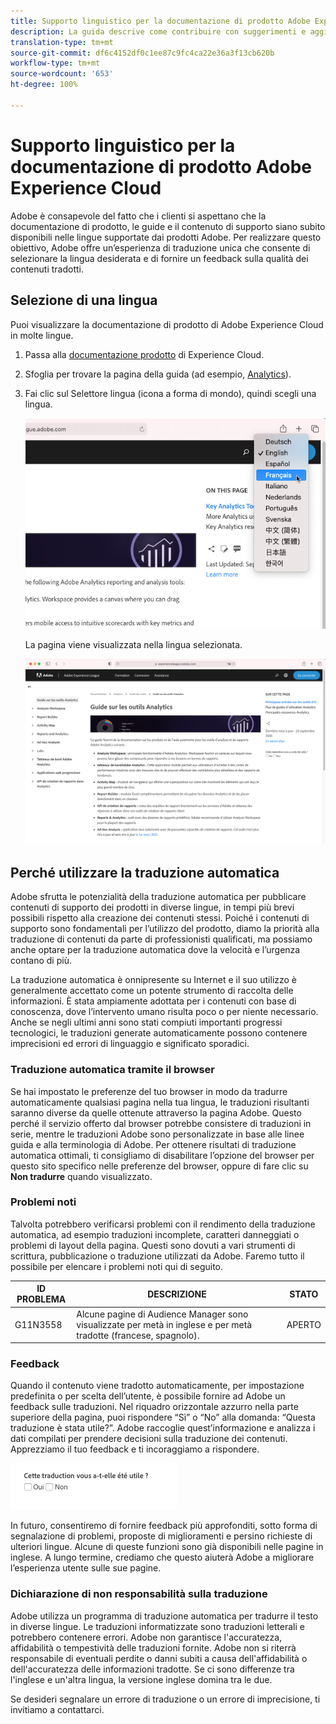 ```yaml
---
title: Supporto linguistico per la documentazione di prodotto Adobe Experience Cloud
description: La guida descrive come contribuire con suggerimenti e aggiunte al sito della documentazione di Adobe.
translation-type: tm+mt
source-git-commit: df6c4152df0c1ee87c9fc4ca22e36a3f13cb620b
workflow-type: tm+mt
source-wordcount: '653'
ht-degree: 100%

---
```



# Supporto linguistico per la documentazione di prodotto Adobe Experience Cloud

Adobe è consapevole del fatto che i clienti si aspettano che la documentazione di prodotto, le guide e il contenuto di supporto siano subito disponibili nelle lingue supportate dai prodotti Adobe. Per realizzare questo obiettivo, Adobe offre un’esperienza di traduzione unica che consente di selezionare la lingua desiderata e di fornire un feedback sulla qualità dei contenuti tradotti.

## Selezione di una lingua

Puoi visualizzare la documentazione di prodotto di Adobe Experience Cloud in molte lingue.

1. Passa alla [documentazione prodotto](https://helpx.adobe.com/it/support/experience-cloud.html) di Experience Cloud.

1. Sfoglia per trovare la pagina della guida (ad esempio, [Analytics](https://docs.adobe.com/content/help/it-IT/analytics/landing/home.html)).

1. Fai clic sul Selettore lingua (icona a forma di mondo), quindi scegli una lingua.

   ![Selettore lingua](assets/language-dropdown.png)

   La pagina viene visualizzata nella lingua selezionata.

   ![Pagina tradotta](assets/french.png)

<!--
   In cases where your language version is not yet available, Adobe can automatically translate your content. Adobe's automatic translation service displays a message at the top of the page in a blue field:

   ![Translation message](assets/machine-translation-message.png)

   The content may be rendered in your language automatically, or you can click a link to trigger the translation. (This scenario may occur when you have clicked on the hyperlink to return to the English source from the translated page. It gives you the option of viewing the translated page on-demand.) You can at any time return to the English source.

   Occasionally, the English source content might have been recently updated and published before the translations were completed. Upon clicking on your language in the dropdown menu, you will see a notification — in the light-blue horizontal bar at the top of the page — informing that the page was automatically translated from the previous version, with updated content to be available soon. You will be offered the choice to view the most recent English source content in a new browser window, if you prefer.
-->

## Perché utilizzare la traduzione automatica

Adobe sfrutta le potenzialità della traduzione automatica per pubblicare contenuti di supporto dei prodotti in diverse lingue, in tempi più brevi possibili rispetto alla creazione dei contenuti stessi. Poiché i contenuti di supporto sono fondamentali per l’utilizzo del prodotto, diamo la priorità alla traduzione di contenuti da parte di professionisti qualificati, ma possiamo anche optare per la traduzione automatica dove la velocità e l’urgenza contano di più.

La traduzione automatica è onnipresente su Internet e il suo utilizzo è generalmente accettato come un potente strumento di raccolta delle informazioni. È stata ampiamente adottata per i contenuti con base di conoscenza, dove l’intervento umano risulta poco o per niente necessario. Anche se negli ultimi anni sono stati compiuti importanti progressi tecnologici, le traduzioni generate automaticamente possono contenere imprecisioni ed errori di linguaggio e significato sporadici.

### Traduzione automatica tramite il browser

Se hai impostato le preferenze del tuo browser in modo da tradurre automaticamente qualsiasi pagina nella tua lingua, le traduzioni risultanti saranno diverse da quelle ottenute attraverso la pagina Adobe. Questo perché il servizio offerto dal browser potrebbe consistere di traduzioni in serie, mentre le traduzioni Adobe sono personalizzate in base alle linee guida e alla terminologia di Adobe. Per ottenere risultati di traduzione automatica ottimali, ti consigliamo di disabilitare l’opzione del browser per questo sito specifico nelle preferenze del browser, oppure di fare clic su **Non tradurre** quando visualizzato.

### Problemi noti

Talvolta potrebbero verificarsi problemi con il rendimento della traduzione automatica, ad esempio traduzioni incomplete, caratteri danneggiati o problemi di layout della pagina. Questi sono dovuti a vari strumenti di scrittura, pubblicazione o traduzione utilizzati da Adobe. Faremo tutto il possibile per elencare i problemi noti qui di seguito.

| **ID PROBLEMA** | **DESCRIZIONE** | **STATO** |
|--------------|-------------------------------------------------------------------------------------|------------|
| G11N3558 | Alcune pagine di Audience Manager sono visualizzate per metà in inglese e per metà tradotte (francese, spagnolo). | APERTO |

### Feedback

Quando il contenuto viene tradotto automaticamente, per impostazione predefinita o per scelta dell’utente, è possibile fornire ad Adobe un feedback sulle traduzioni. Nel
riquadro orizzontale azzurro nella parte superiore della pagina, puoi rispondere “Sì” o “No” alla domanda: “Questa traduzione è stata utile?”. Adobe raccoglie quest’informazione
e analizza i dati compilati per prendere decisioni sulla traduzione dei contenuti. Apprezziamo il tuo feedback e ti incoraggiamo a rispondere.

![Feedback](assets/machine-translation-feedback.png)

In futuro, consentiremo di fornire feedback più approfonditi, sotto forma di segnalazione di problemi, proposte di miglioramenti e persino richieste
di ulteriori lingue. Alcune di queste funzioni sono già disponibili nelle pagine in inglese. A lungo termine, crediamo che questo aiuterà Adobe a migliorare
l’esperienza utente sulle sue pagine.

<!--
![Improve this page](assets/feedback.png)
-->

### Dichiarazione di non responsabilità sulla traduzione

Adobe utilizza un programma di traduzione automatica per tradurre il testo in diverse lingue. Le traduzioni informatizzate sono traduzioni letterali e potrebbero contenere errori. Adobe non garantisce l&#39;accuratezza, affidabilità o tempestività delle traduzioni fornite. Adobe non si riterrà responsabile di eventuali perdite o danni subiti a causa dell&#39;affidabilità o dell&#39;accuratezza delle informazioni tradotte. Se ci sono differenze tra l&#39;inglese e un&#39;altra lingua, la versione inglese domina tra le due.

Se desideri segnalare un errore di traduzione o un errore di imprecisione, ti invitiamo a contattarci.
